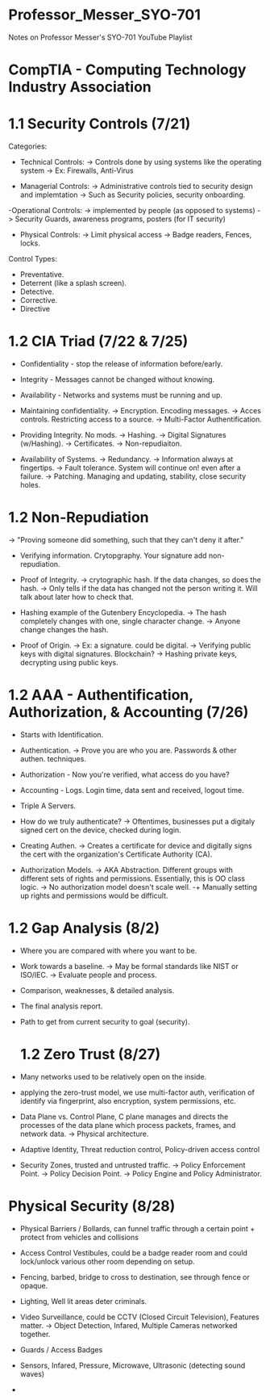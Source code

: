 # Professor_Messer_SYO-701
Notes on Professor Messer's SYO-701 YouTube Playlist

# CompTIA - Computing Technology Industry Association

# 1.1 Security Controls (7/21)

Categories:

- Technical Controls:
  -> Controls done by using systems like the operating system
  -> Ex: Firewalls, Anti-Virus

- Managerial Controls:
  -> Administrative controls tied to security design and implemtation
  -> Such as Security policies, security onboarding.

-Operational Controls:
  -> implemented by people (as opposed to systems)
  -> Security Guards, awareness programs, posters (for IT security)

- Physical Controls:
  -> Limit physical access
  -> Badge readers, Fences, locks.

Control Types:

- Preventative.
- Deterrent (like a splash screen).
- Detective.
- Corrective.
- Directive

# 1.2 CIA Triad (7/22 & 7/25)

- Confidentiality - stop the release of information before/early.
- Integrity - Messages cannot be changed without knowing.
- Availability - Networks and systems must be running and up.

- Maintaining confidentiality.
  -> Encryption. Encoding messages.
  -> Acces controls. Restricting access to a source.
  -> Multi-Factor Authentification.

- Providing Integrity. No mods.
  -> Hashing.
  -> Digital Signatures (w/Hashing).
  -> Certificates.
  -> Non-repudiaiton.

- Availability of Systems.
  -> Redundancy.
  -> Information always at fingertips.
  -> Fault tolerance. System will continue on! even after a failure.
  -> Patching. Managing and updating, stability, close security holes.

# 1.2 Non-Repudiation
  -> "Proving someone did something, such that they can't deny it after."

- Verifying information. Crytopgraphy. Your signature add non-repudiation.

- Proof of Integrity.
  -> crytographic hash. If the data changes, so does the hash.
  -> Only tells if the data has changed not the person writing it. Will talk about later how to check that.

- Hashing example of the Gutenbery Encyclopedia.
  -> The hash completely changes with one, single character change.
  -> Anyone change changes the hash.

- Proof of Origin.
  -> Ex: a signature. could be digital.
  -> Verifying public keys with digital signatures. Blockchain?
  -> Hashing private keys, decrypting  using public keys.

# 1.2 AAA - Authentification, Authorization, & Accounting (7/26)

- Starts with Identification.
- Authentication.
  -> Prove you are who you are. Passwords & other authen. techniques.
- Authorization - Now you're verified, what access do you have?
- Accounting - Logs. Login time, data sent and received, logout time.

- Triple A Servers.

- How do we truly authenticate?
  -> Oftentimes, businesses put a digitaly signed cert on the device, checked during login.

- Creating Authen.
  -> Creates a certificate for device and digitally signs the cert with the organization's Certificate Authority (CA).

- Authorization Models.
  -> AKA Abstraction. Different groups with different sets of rights and permissions. Essentially, this is OO class logic.
  -> No authorization model doesn't scale well.
    -+ Manually setting up rights and permissions would be difficult.

# 1.2 Gap Analysis (8/2)

- Where you are compared with where you want to be.
- Work towards a baseline.
  -> May be formal standards like NIST or ISO/IEC.
  -> Evaluate people and process.

- Comparison, weaknesses, & detailed analysis.
- The final analysis report.
- Path to get from current security to goal (security).

  # 1.2 Zero Trust (8/27)

- Many networks used to be relatively open on the inside.
- applying the zero-trust model, we use multi-factor auth, verification of identify via fingerprint, also encryption, system permissions, etc.

- Data Plane vs. Control Plane, C plane manages and directs the processes of the data plane which process packets, frames, and network data.
  -> Physical architecture.

- Adaptive Identity, Threat reduction control, Policy-driven access control

- Security Zones, trusted and untrusted traffic.
  -> Policy Enforcement Point.
    -> Policy Decision Point.
      -> Policy Engine and Policy Administrator.

# Physical Security (8/28)

- Physical Barriers / Bollards, can funnel traffic through a certain point + protect from vehicles and collisions
- Access Control Vestibules, could be a badge reader room and could lock/unlock various other room depending on setup.
- Fencing, barbed, bridge to cross to destination, see through fence or opaque.
- Lighting, Well lit areas deter criminals.
- Video Surveillance, could be CCTV (Closed Circuit Television), Features matter.
  -> Object Detection, Infared, Multiple Cameras networked together.
- Guards / Access Badges
- Sensors, Infared, Pressure, Microwave, Ultrasonic (detecting sound waves)

-  
  
